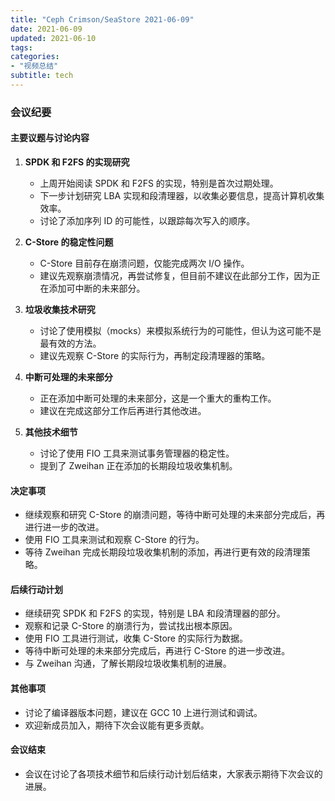 ```yaml
---
title: "Ceph Crimson/SeaStore 2021-06-09"
date: 2021-06-09
updated: 2021-06-10
tags:
categories:
- "视频总结"
subtitle: tech
---
```



### 会议纪要

#### 主要议题与讨论内容

1. **SPDK 和 F2FS 的实现研究**
   - 上周开始阅读 SPDK 和 F2FS 的实现，特别是首次过期处理。
   - 下一步计划研究 LBA 实现和段清理器，以收集必要信息，提高计算机收集效率。
   - 讨论了添加序列 ID 的可能性，以跟踪每次写入的顺序。

2. **C-Store 的稳定性问题**
   - C-Store 目前存在崩溃问题，仅能完成两次 I/O 操作。
   - 建议先观察崩溃情况，再尝试修复，但目前不建议在此部分工作，因为正在添加可中断的未来部分。

3. **垃圾收集技术研究**
   - 讨论了使用模拟（mocks）来模拟系统行为的可能性，但认为这可能不是最有效的方法。
   - 建议先观察 C-Store 的实际行为，再制定段清理器的策略。

4. **中断可处理的未来部分**
   - 正在添加中断可处理的未来部分，这是一个重大的重构工作。
   - 建议在完成这部分工作后再进行其他改进。

5. **其他技术细节**
   - 讨论了使用 FIO 工具来测试事务管理器的稳定性。
   - 提到了 Zweihan 正在添加的长期段垃圾收集机制。

#### 决定事项

- 继续观察和研究 C-Store 的崩溃问题，等待中断可处理的未来部分完成后，再进行进一步的改进。
- 使用 FIO 工具来测试和观察 C-Store 的行为。
- 等待 Zweihan 完成长期段垃圾收集机制的添加，再进行更有效的段清理策略。

#### 后续行动计划

- 继续研究 SPDK 和 F2FS 的实现，特别是 LBA 和段清理器的部分。
- 观察和记录 C-Store 的崩溃行为，尝试找出根本原因。
- 使用 FIO 工具进行测试，收集 C-Store 的实际行为数据。
- 等待中断可处理的未来部分完成后，再进行 C-Store 的进一步改进。
- 与 Zweihan 沟通，了解长期段垃圾收集机制的进展。

#### 其他事项

- 讨论了编译器版本问题，建议在 GCC 10 上进行测试和调试。
- 欢迎新成员加入，期待下次会议能有更多贡献。

#### 会议结束

- 会议在讨论了各项技术细节和后续行动计划后结束，大家表示期待下次会议的进展。